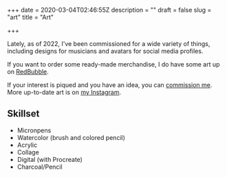 +++
date = 2020-03-04T02:46:55Z
description = ""
draft = false
slug = "art"
title = "Art"

+++


Lately, as of 2022, I've been commissioned for a wide variety of things, including designs for musicians and avatars for social media profiles.

If you want to order some ready-made merchandise, I do have some art up on [RedBubble](http://eejum.redbubble.com/).

If your interest is piqued and you have an idea, you can [commission me](mailto:art@cupofsquid.com). More up-to-date art is on [my Instagram](https://www.instagram.com/gay.little.gremlin/).

## Skillset
- Micronpens
- Watercolor (brush and colored pencil)
- Acrylic
- Collage
- Digital (with Procreate)
- Charcoal/Pencil
